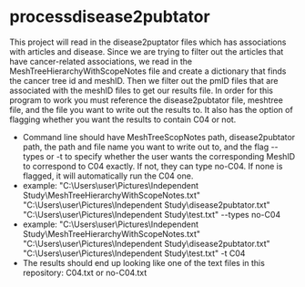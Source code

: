 # processdisease2pubtator
This project will read in the disease2puptator files which has associations with articles and disease. Since we are trying to filter out the articles that have cancer-related associations, we read in the MeshTreeHierarchyWithScopeNotes file and create a dictionary that finds the cancer tree id and meshID. Then we filter out the pmID files that are associated with the meshID files to get our results file. In order for this program to work you must reference the disease2pubtator file, meshtree file, and the file you want to write out the results to. It also has the option of flagging whether you want the results to contain C04 or not.


* Command line should have MeshTreeScopNotes path, disease2pubtator path, the path and file name you want to write out to, and the flag --types or -t to specify whether the user wants the corresponding MeshID to correspond to C04 exactly. If not, they can type no-C04. If none is flagged, it will automatically run the C04 one.
* example: "C:\Users\user\Pictures\Independent Study\MeshTreeHierarchyWithScopeNotes.txt" "C:\Users\user\Pictures\Independent Study\disease2pubtator.txt" "C:\Users\user\Pictures\Independent Study\test.txt" --types no-C04
* example: "C:\Users\user\Pictures\Independent Study\MeshTreeHierarchyWithScopeNotes.txt" "C:\Users\user\Pictures\Independent Study\disease2pubtator.txt" "C:\Users\user\Pictures\Independent Study\test.txt" -t C04
* The results should end up looking like one of the text files in this repository: C04.txt or no-C04.txt
